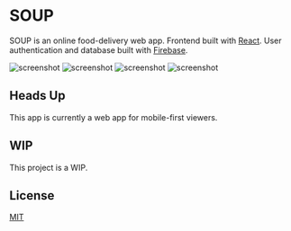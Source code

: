 # SOUP

SOUP is an online food-delivery web app. Frontend built with [React](https://reactjs.org/). User authentication and database built with [Firebase](https://firebase.google.com/).

![screenshot](./Screen1.png)
![screenshot](./Screen2.png)
![screenshot](./Screen3.png)
![screenshot](./Screen4.png)

## Heads Up

This app is currently a web app for mobile-first viewers.

## WIP

This project is a WIP.

## License

[MIT](https://choosealicense.com/licenses/mit/)
